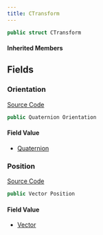 ```yaml
---
title: CTransform
---
```


```csharp
public struct CTransform
```

#### Inherited Members

## Fields

### Orientation

[Source Code](https://github.com/swiftly-solution/swiftlys2/blob/main/managed/src/SwiftlyS2.Shared/Natives/Structs/CTransform.cs#L15)

```csharp
public Quaternion Orientation
```

#### Field Value

- [Quaternion](/docs/api/shared/natives/quaternion)

### Position

[Source Code](https://github.com/swiftly-solution/swiftlys2/blob/main/managed/src/SwiftlyS2.Shared/Natives/Structs/CTransform.cs#L9)

```csharp
public Vector Position
```

#### Field Value

- [Vector](/docs/api/shared/natives/vector)

